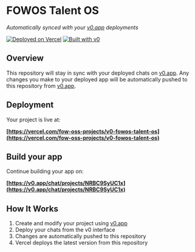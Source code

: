 # FOWOS Talent OS

*Automatically synced with your [v0.app](https://v0.app) deployments*

[![Deployed on Vercel](https://img.shields.io/badge/Deployed%20on-Vercel-black?style=for-the-badge&logo=vercel)](https://vercel.com/fow-oss-projects/v0-fowos-talent-os)
[![Built with v0](https://img.shields.io/badge/Built%20with-v0.app-black?style=for-the-badge)](https://v0.app/chat/projects/NRBC9SyUC1x)

## Overview

This repository will stay in sync with your deployed chats on [v0.app](https://v0.app).
Any changes you make to your deployed app will be automatically pushed to this repository from [v0.app](https://v0.app).

## Deployment

Your project is live at:

**[https://vercel.com/fow-oss-projects/v0-fowos-talent-os](https://vercel.com/fow-oss-projects/v0-fowos-talent-os)**

## Build your app

Continue building your app on:

**[https://v0.app/chat/projects/NRBC9SyUC1x](https://v0.app/chat/projects/NRBC9SyUC1x)**

## How It Works

1. Create and modify your project using [v0.app](https://v0.app)
2. Deploy your chats from the v0 interface
3. Changes are automatically pushed to this repository
4. Vercel deploys the latest version from this repository

